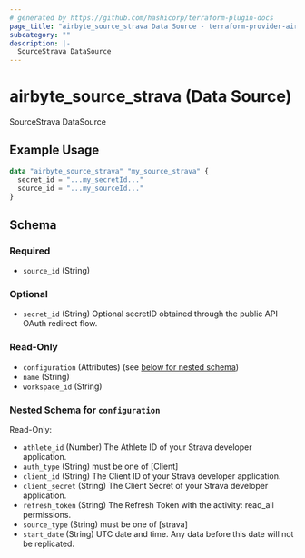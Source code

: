 ```yaml
---
# generated by https://github.com/hashicorp/terraform-plugin-docs
page_title: "airbyte_source_strava Data Source - terraform-provider-airbyte"
subcategory: ""
description: |-
  SourceStrava DataSource
---
```


# airbyte_source_strava (Data Source)

SourceStrava DataSource

## Example Usage

```terraform
data "airbyte_source_strava" "my_source_strava" {
  secret_id = "...my_secretId..."
  source_id = "...my_sourceId..."
}
```

<!-- schema generated by tfplugindocs -->
## Schema

### Required

- `source_id` (String)

### Optional

- `secret_id` (String) Optional secretID obtained through the public API OAuth redirect flow.

### Read-Only

- `configuration` (Attributes) (see [below for nested schema](#nestedatt--configuration))
- `name` (String)
- `workspace_id` (String)

<a id="nestedatt--configuration"></a>
### Nested Schema for `configuration`

Read-Only:

- `athlete_id` (Number) The Athlete ID of your Strava developer application.
- `auth_type` (String) must be one of [Client]
- `client_id` (String) The Client ID of your Strava developer application.
- `client_secret` (String) The Client Secret of your Strava developer application.
- `refresh_token` (String) The Refresh Token with the activity: read_all permissions.
- `source_type` (String) must be one of [strava]
- `start_date` (String) UTC date and time. Any data before this date will not be replicated.


